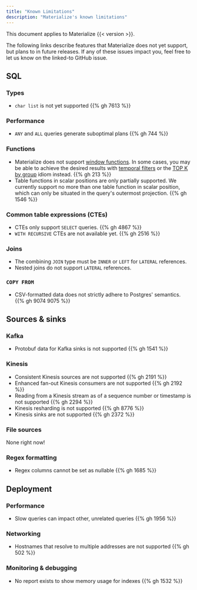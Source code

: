 ```yaml
---
title: "Known Limitations"
description: "Materialize's known limitations"
---
```


This document applies to Materialize {{< version >}}.

The following links describe features that Materialize does not yet support, but
plans to in future releases. If any of these issues impact you, feel free to let
us know on the linked-to GitHub issue.

## SQL

### Types

- `char list` is not yet supported {{% gh 7613 %}}

### Performance

- `ANY` and `ALL` queries generate suboptimal plans {{% gh 744 %}}

### Functions

- Materialize does not support [window functions](https://www.postgresql.org/docs/current/tutorial-window.html). In some cases, you may be able to achieve the desired results with [temporal filters](/sql/patterns/temporal-filters/) or the [TOP K by group](/sql/patterns/top-k/) idiom instead. {{% gh 213 %}}
- Table functions in scalar positions are only partially supported. We currently
  support no more than one table function in scalar position, which can only be
  situated in the query's outermost projection. {{% gh 1546 %}}

### Common table expressions (CTEs)

- CTEs only support `SELECT` queries. {{% gh 4867 %}}
- `WITH RECURSIVE` CTEs are not available yet. {{% gh 2516 %}}

### Joins

- The combining `JOIN` type must be `INNER` or `LEFT` for `LATERAL` references.
- Nested joins do not support `LATERAL` references.

### `COPY FROM`

- CSV-formatted data does not strictly adhere to Postgres' semantics.
  {{% gh 9074 9075 %}}

## Sources & sinks

### Kafka

- Protobuf data for Kafka sinks is not supported {{% gh 1541 %}}

### Kinesis

- Consistent Kinesis sources are not supported {{% gh 2191 %}}
- Enhanced fan-out Kinesis consumers are not supported {{% gh 2192 %}}
- Reading from a Kinesis stream as of a sequence number or timestamp is not supported {{% gh 2294 %}}
- Kinesis resharding is not supported {{% gh 8776 %}}
- Kinesis sinks are not supported {{% gh 2372 %}}

### File sources

None right now!

### Regex formatting

- Regex columns cannot be set as nullable {{% gh 1685 %}}

## Deployment

### Performance

- Slow queries can impact other, unrelated queries {{% gh 1956 %}}

### Networking

- Hostnames that resolve to multiple addresses are not supported {{% gh 502 %}}

### Monitoring & debugging

- No report exists to show memory usage for indexes {{% gh 1532 %}}
